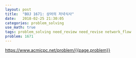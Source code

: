 ```yaml
---
layout: post
title:  "BOJ 1671: 상어의 저녁식사"
date:   2018-02-25 21:30:05 
categories: problem_solving
use_math: true
tags: problem_solving need_review need_revise network_flow
problem: 1671
---
```


<a target="_blank" href="https://www.acmicpc.net/problem/{{page.problem}}">https://www.acmicpc.net/problem/{{page.problem}}</a><br/>
  

  